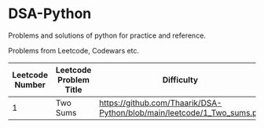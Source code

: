 # DSA-Python
Problems and solutions of python for practice and reference.

Problems from Leetcode, Codewars etc.

Leetcode Number | Leetcode Problem Title | Difficulty | Data Structure | Algorithm
---|-------------------|-----------------|-----------------|--------------
1 | Two Sums | https://github.com/Thaarik/DSA-Python/blob/main/leetcode/1_Two_sums.py | Easy | Array | Hashmap